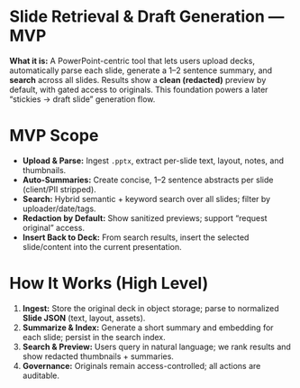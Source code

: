 # Slide Retrieval & Draft Generation — MVP

**What it is:** A PowerPoint-centric tool that lets users upload decks, automatically parse each slide, generate a 1–2 sentence summary, and **search** across all slides. Results show a **clean (redacted)** preview by default, with gated access to originals. This foundation powers a later “stickies → draft slide” generation flow.

# MVP Scope

* **Upload & Parse:** Ingest `.pptx`, extract per-slide text, layout, notes, and thumbnails.
* **Auto-Summaries:** Create concise, 1–2 sentence abstracts per slide (client/PII stripped).
* **Search:** Hybrid semantic + keyword search over all slides; filter by uploader/date/tags.
* **Redaction by Default:** Show sanitized previews; support “request original” access.
* **Insert Back to Deck:** From search results, insert the selected slide/content into the current presentation.

# How It Works (High Level)

1. **Ingest:** Store the original deck in object storage; parse to normalized **Slide JSON** (text, layout, assets).
2. **Summarize & Index:** Generate a short summary and embedding for each slide; persist in the search index.
3. **Search & Preview:** Users query in natural language; we rank results and show redacted thumbnails + summaries.
4. **Governance:** Originals remain access-controlled; all actions are auditable.
